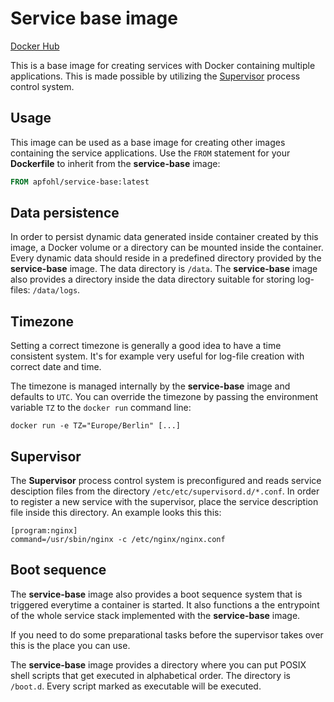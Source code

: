 # Service base image

[Docker Hub](https://hub.docker.com/r/apfohl/service-base)

This is a base image for creating services with Docker containing multiple
applications. This is made possible by utilizing the
[Supervisor](http://supervisord.org) process control system.

## Usage

This image can be used as a base image for creating other images containing the
service applications. Use the `FROM` statement for your **Dockerfile** to
inherit from the **service-base** image:

```Dockerfile
FROM apfohl/service-base:latest
```

## Data persistence

In order to persist dynamic data generated inside container created by this
image, a Docker volume or a directory can be mounted inside the container. Every
dynamic data should reside in a predefined directory provided by the
**service-base** image. The data directory is `/data`. The **service-base**
image also provides a directory inside the data directory suitable for storing
log-files: `/data/logs`.

## Timezone

Setting a correct timezone is generally a good idea to have a time consistent
system. It's for example very useful for log-file creation with correct date and
time.

The timezone is managed internally by the **service-base** image and defaults to
`UTC`. You can override the timezone by passing the environment variable `TZ` to
the `docker run` command line:

```shell
docker run -e TZ="Europe/Berlin" [...]
```

## Supervisor

The **Supervisor** process control system is preconfigured and reads service
desciption files from the directory `/etc/etc/supervisord.d/*.conf`. In order to
register a new service with the supervisor, place the service description file
inside this directory. An example looks this this:

```
[program:nginx]
command=/usr/sbin/nginx -c /etc/nginx/nginx.conf
```

## Boot sequence

The **service-base** image also provides a boot sequence system that is
triggered everytime a container is started. It also functions a the entrypoint
of the whole service stack implemented with the **service-base** image.

If you need to do some preparational tasks before the supervisor takes over this
is the place you can use.

The **service-base** image provides a directory where you can put POSIX shell
scripts that get executed in alphabetical order. The directory is `/boot.d`.
Every script marked as executable will be executed.
